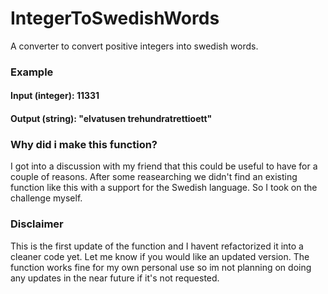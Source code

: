 # IntegerToSwedishWords
A converter to convert positive integers into swedish words.

### Example
#### Input (integer): 11331
#### Output (string): "elvatusen trehundratrettioett" 

### Why did i make this function?
I got into a discussion with my friend that this could be useful to have for a couple of reasons. After some reasearching we didn't find an existing function like this with a support for the Swedish language. So I took on the challenge myself.

### Disclaimer
This is the first update of the function and I havent refactorized it into a cleaner code yet. Let me know if you would like an updated version.
The function works fine for my own personal use so im not planning on doing any updates in the near future if it's not requested.

